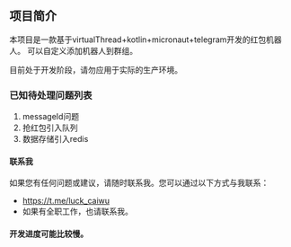## 项目简介

本项目是一款基于virtualThread+kotlin+micronaut+telegram开发的红包机器人。 可以自定义添加机器人到群组。

目前处于开发阶段，请勿应用于实际的生产环境。

### 已知待处理问题列表

1. messageId问题
2. 抢红包引入队列
3. 数据存储引入redis


#### 联系我
如果您有任何问题或建议，请随时联系我。您可以通过以下方式与我联系：
- https://t.me/luck_caiwu
- 如果有全职工作，也请联系我。

#### 开发进度可能比较慢。
